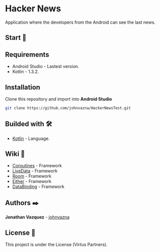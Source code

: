 # Hacker News

Application where the developers from the Android can see the last news.

## Start 🚀

## Requirements

* Android Studio - Lastest version.
* Kotlin - 1.3.2.

## Installation
Clone this repository and import into **Android Studio**
```bash
git clone https://github.com/johnvazna/HackerNewsTest.git
```

## Builded with 🛠️

* [Kotlin](https://kotlinlang.org/) - Language.

## Wiki 📖

* [Coroutines](https://developer.android.com/kotlin/coroutines?gclid=Cj0KCQjwkZiFBhD9ARIsAGxFX8AMCfi6Ec_fzTuCuLGUL25TaFAF_BosKNJ2aixrsRoE4lSgUgwWJQgaAhzYEALw_wcB&gclsrc=aw.ds) - Framework
* [LiveData](https://developer.android.com/topic/libraries/architecture/livedata?hl=es-419) - Framework
* [Room](https://developer.android.com/jetpack/androidx/releases/room?hl=es) - Framework
* [Either](https://arrow-kt.io/) - Framework
* [DataBinding](https://developer.android.com/topic/libraries/data-binding) - Framework

## Authors ✒️

**Jonathan Vazquez** - [johnvazna](https://github.com/johnvazna)

## License 📄

This project is under the License (Virtus Partners).
